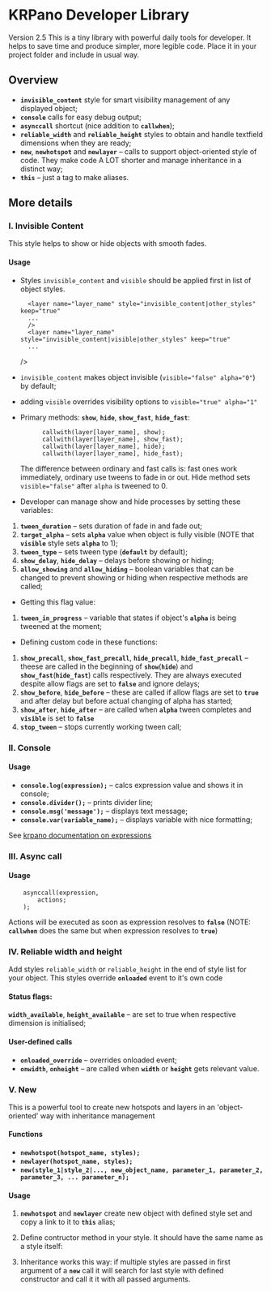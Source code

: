 


# KRPano Developer Library
Version 2.5
This is a tiny library with powerful daily tools for developer. It helps to save time and produce simpler, more legible code.
Place it in your project folder and include in usual way.
## Overview
- **`invisible_content`** style for smart visibility management of any displayed object;
- **`console`** calls for easy debug output;
- **`asynccall`** shortcut (nice addition to **`callwhen`**);
- **`reliable_width`** and **`reliable_height`** styles to obtain and handle textfield dimensions when they are ready;
- **`new`**, **`newhotspot`** and **`newlayer`** – calls to support object-oriented style of code. They make code A LOT shorter and manage inheritance in a distinct way;
- **`this`** – just a tag to make aliases.
## More details
### I. Invisible Content
This style helps to show or hide objects with smooth fades.
#### Usage
* Styles `invisible_content` and `visible` should be applied first in list of object styles.

		<layer name="layer_name" style="invisible_content|other_styles" keep="true"
		...
		/>
		<layer name="layer_name" style="invisible_content|visible|other_styles" keep="true"
		...
	/>

* `invisible_content` makes object invisible (`visible="false" alpha="0"`) by default;
* adding `visible` overrides visibility options to `visible="true" alpha="1"` 
* Primary methods: **`show`**, **`hide`**, **`show_fast`**, **`hide_fast`**:

			callwith(layer[layer_name], show);
			callwith(layer[layer_name], show_fast);
			callwith(layer[layer_name], hide);
			callwith(layer[layer_name], hide_fast);

	The difference between ordinary and fast calls is: fast ones work immediately, ordinary use tweens to fade in or out.
	 Hide method sets `visible="false"` after `alpha` is tweened to 0.
* Developer can manage show and hide processes by setting these variables:
1. **`tween_duration`** – sets duration of fade in and fade out;
2. **`target_alpha`** – sets **`alpha`** value when object is fully visible (NOTE that **`visible`** style sets **`alpha`** to 1);
3. **`tween_type`** – sets tween type (**`default`** by default);
4. **`show_delay`**, **`hide_delay`** – delays before showing or hiding;
5. **`allow_showing`** and **`allow_hiding`** – boolean variables that can be changed to prevent showing or hiding when respective methods are called;
* Getting this flag value:
1.  **`tween_in_progress`** – variable that states if object's **`alpha`** is being tweened at the moment;
* Defining custom code in these functions:
1.  **`show_precall`**, **`show_fast_precall`**, **`hide_precall`**, **`hide_fast_precall`** – theese are called in the beginning of **`show`**(**`hide`**) and **`show_fast`**(**`hide_fast`**) calls respectively. They are always executed despite allow flags are set to **`false`** and ignore delays;
1. **`show_before`**, **`hide_before`** – these are called if allow flags are set to **`true`** and after delay but before actual changing of alpha has started;
2. **`show_after`**, **`hide_after`** – are called when  **`alpha`** tween completes and **`visible`** is set to **`false`**
3. **`stop_tween`** – stops currently working tween call;
### II. Console
#### Usage
* **`console.log(expression);`** – calcs expression value and shows it in console;
* **`console.divider();`** – prints divider line;
* **`console.msg('message');`** – displays text message;
* **`console.var(variable_name);`** – displays variable with nice formatting;

See [krpano documentation on expressions](https://krpano.com/docu/actions/#expressions)
### III. Async call
#### Usage
		asynccall(expression,
			actions;
		);

Actions will be executed as soon as expression resolves to **`false`**
(NOTE: **`callwhen`** does the same but when expression resolves to **`true`**)
### IV. Reliable width and height
Add styles `reliable_width` or `reliable_height` in the end of style list for your object.
This styles override **`onloaded`** event to it's own code
#### Status flags:
**`width_available`**, **`height_available`** – are set to true when respective dimension is initialised;

#### User-defined calls
* **`onloaded_override`** – overrides onloaded event;
* **`onwidth`**, **`onheight`** – are called when **`width`** or **`height`** gets relevant value.

### V. New
This is a powerful tool to create new hotspots and layers in an 'object-oriented' way with inheritance management

#### Functions
* **`newhotspot(hotspot_name, styles);`**
* **`newlayer(hotspot_name, styles);`**
* **`new(style_1|style_2|..., new_object_name, parameter_1, parameter_2, parameter_3, ... parameter_n);`**

#### Usage

1. **`newhotspot`** and **`newlayer`** create new object with defined style set  and copy a link to it to **`this`** alias;
2. Define contructor method in your style. It should have the same name as a style itself:   
3. Inheritance works this way: if multiple styles are passed in first argument of a **`new`** call it will search for last style with defined constructor and call it it with all passed arguments.

	<style name="style_1"
	  ...
	  style_1="
	    newhotspot(%1, %2);
	    ...
	    // typical calls to initialise parameters
	    // %2 and %3 will be parameter_1 and parameter_2 values from new call respectievly
	    set(this.variable1, %2);
	    set(this.variable2, %3);
	    callwith(this, your_code);
	    ...
	  "
	/>

NOTE: if **`new`** calls are done in cycles or nested constructions you need to keep an eye on what is stored in **`this`** alias in each given moment of time.

An example with real code:

	new(invisible_content|visible|dot_spot, calc('dot_spot_' + dot_count), get(mouse_ath1), get(mouse_atv1), get(active_plane_spot.linked_plane) );

	<style name="dot_spot"
	  url="../img/dot_spot.png"
	  ...
	  ...
	  linked_plane=""
	  ...
	  dot_spot="
	    newhotspot(%1, %2);
	    set(this.ath, %3);
	    set(this.atv, %4);
	    set(this.linked_plane, %5);
	    callwith(this, detect_coordinates);
	    inc(dot_count);
	  "
	  detect_coordinates="
	    ...
	  "
	/>